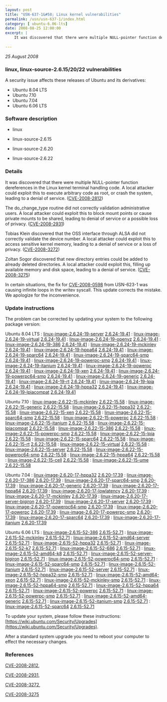 ```yaml
---
layout: post
title: "USN-637-1&#58; Linux kernel vulnerabilities"
permalink: /usn/usn-637-1/index.html
category: [ ubuntu-6.06-lts]
date: 2008-08-25 12:00:00
excerpt: |
    It was discovered that there were multiple NULL-pointer function dereferences in the Linux kernel terminal handling code. A local attacker could exploit this to execute arbitrary code as root, or crash the system, leading to a denial of service. ([CVE-2008-2812](http://people.ubuntu.com/~ubuntu-security/cve/CVE-2008-2812))
    
--- 
```

 
 

*25 August 2008*

### linux, linux-source-2.6.15/20/22 vulnerabilities

A security issue affects these releases of Ubuntu and its derivatives:

* Ubuntu 8.04 LTS
* Ubuntu 7.10
* Ubuntu 7.04
* Ubuntu 6.06 LTS

### Software description

* linux 

* linux-source-2.6.15 

* linux-source-2.6.20 

* linux-source-2.6.22 

### Details

It was discovered that there were multiple NULL-pointer function dereferences in the Linux kernel terminal handling code. A local attacker could exploit this to execute arbitrary code as root, or crash the system, leading to a denial of service. ([CVE-2008-2812](http://people.ubuntu.com/~ubuntu-security/cve/CVE-2008-2812))

The do_change_type routine did not correctly validation administrative users. A local attacker could exploit this to block mount points or cause private mounts to be shared, leading to denial of service or a possible loss of privacy. ([CVE-2008-2931](http://people.ubuntu.com/~ubuntu-security/cve/CVE-2008-2931))

Tobias Klein discovered that the OSS interface through ALSA did not correctly validate the device number. A local attacker could exploit this to access sensitive kernel memory, leading to a denial of service or a loss of privacy. ([CVE-2008-3272](http://people.ubuntu.com/~ubuntu-security/cve/CVE-2008-3272))

Zoltan Sogor discovered that new directory entries could be added to already deleted directories. A local attacker could exploit this, filling up available memory and disk space, leading to a denial of service. ([CVE-2008-3275](http://people.ubuntu.com/~ubuntu-security/cve/CVE-2008-3275))

In certain situations, the fix for [CVE-2008-0598](http://people.ubuntu.com/~ubuntu-security/cve/CVE-2008-0598) from USN-623-1 was causing infinite loops in the writev syscall. This update corrects the mistake. We apologize for the inconvenience. 

### Update instructions

The problem can be corrected by updating your system to the following package version:

Ubuntu 8.04 LTS
 : [linux-image-2.6.24-19-server](https://launchpad.net/ubuntu/+source/linux) <span> [2.6.24-19.41](https://launchpad.net/ubuntu/+source/linux/2.6.24-19.41) </span> 
 : [linux-image-2.6.24-19-virtual](https://launchpad.net/ubuntu/+source/linux) <span> [2.6.24-19.41](https://launchpad.net/ubuntu/+source/linux/2.6.24-19.41) </span> 
 : [linux-image-2.6.24-19-openvz](https://launchpad.net/ubuntu/+source/linux) <span> [2.6.24-19.41](https://launchpad.net/ubuntu/+source/linux/2.6.24-19.41) </span> 
 : [linux-image-2.6.24-19-386](https://launchpad.net/ubuntu/+source/linux) <span> [2.6.24-19.41](https://launchpad.net/ubuntu/+source/linux/2.6.24-19.41) </span> 
 : [linux-image-2.6.24-19-mckinley](https://launchpad.net/ubuntu/+source/linux) <span> [2.6.24-19.41](https://launchpad.net/ubuntu/+source/linux/2.6.24-19.41) </span> 
 : [linux-image-2.6.24-19-hppa64](https://launchpad.net/ubuntu/+source/linux) <span> [2.6.24-19.41](https://launchpad.net/ubuntu/+source/linux/2.6.24-19.41) </span> 
 : [linux-image-2.6.24-19-sparc64](https://launchpad.net/ubuntu/+source/linux) <span> [2.6.24-19.41](https://launchpad.net/ubuntu/+source/linux/2.6.24-19.41) </span> 
 : [linux-image-2.6.24-19-sparc64-smp](https://launchpad.net/ubuntu/+source/linux) <span> [2.6.24-19.41](https://launchpad.net/ubuntu/+source/linux/2.6.24-19.41) </span> 
 : [linux-image-2.6.24-19-powerpc-smp](https://launchpad.net/ubuntu/+source/linux) <span> [2.6.24-19.41](https://launchpad.net/ubuntu/+source/linux/2.6.24-19.41) </span> 
 : [linux-image-2.6.24-19-itanium](https://launchpad.net/ubuntu/+source/linux) <span> [2.6.24-19.41](https://launchpad.net/ubuntu/+source/linux/2.6.24-19.41) </span> 
 : [linux-image-2.6.24-19-powerpc](https://launchpad.net/ubuntu/+source/linux) <span> [2.6.24-19.41](https://launchpad.net/ubuntu/+source/linux/2.6.24-19.41) </span> 
 : [linux-image-2.6.24-19-xen](https://launchpad.net/ubuntu/+source/linux) <span> [2.6.24-19.41](https://launchpad.net/ubuntu/+source/linux/2.6.24-19.41) </span> 
 : [linux-image-2.6.24-19-powerpc64-smp](https://launchpad.net/ubuntu/+source/linux) <span> [2.6.24-19.41](https://launchpad.net/ubuntu/+source/linux/2.6.24-19.41) </span> 
 : [linux-image-2.6.24-19-generic](https://launchpad.net/ubuntu/+source/linux) <span> [2.6.24-19.41](https://launchpad.net/ubuntu/+source/linux/2.6.24-19.41) </span> 
 : [linux-image-2.6.24-19-rt](https://launchpad.net/ubuntu/+source/linux) <span> [2.6.24-19.41](https://launchpad.net/ubuntu/+source/linux/2.6.24-19.41) </span> 
 : [linux-image-2.6.24-19-lpia](https://launchpad.net/ubuntu/+source/linux) <span> [2.6.24-19.41](https://launchpad.net/ubuntu/+source/linux/2.6.24-19.41) </span> 
 : [linux-image-2.6.24-19-hppa32](https://launchpad.net/ubuntu/+source/linux) <span> [2.6.24-19.41](https://launchpad.net/ubuntu/+source/linux/2.6.24-19.41) </span> 
 : [linux-image-2.6.24-19-lpiacompat](https://launchpad.net/ubuntu/+source/linux) <span> [2.6.24-19.41](https://launchpad.net/ubuntu/+source/linux/2.6.24-19.41) </span> 

Ubuntu 7.10
 : [linux-image-2.6.22-15-mckinley](https://launchpad.net/ubuntu/+source/linux-source-2.6.22) <span> [2.6.22-15.58](https://launchpad.net/ubuntu/+source/linux-source-2.6.22/2.6.22-15.58) </span> 
 : [linux-image-2.6.22-15-generic](https://launchpad.net/ubuntu/+source/linux-source-2.6.22) <span> [2.6.22-15.58](https://launchpad.net/ubuntu/+source/linux-source-2.6.22/2.6.22-15.58) </span> 
 : [linux-image-2.6.22-15-hppa32](https://launchpad.net/ubuntu/+source/linux-source-2.6.22) <span> [2.6.22-15.58](https://launchpad.net/ubuntu/+source/linux-source-2.6.22/2.6.22-15.58) </span> 
 : [linux-image-2.6.22-15-xen](https://launchpad.net/ubuntu/+source/linux-source-2.6.22) <span> [2.6.22-15.58](https://launchpad.net/ubuntu/+source/linux-source-2.6.22/2.6.22-15.58) </span> 
 : [linux-image-2.6.22-15-sparc64-smp](https://launchpad.net/ubuntu/+source/linux-source-2.6.22) <span> [2.6.22-15.58](https://launchpad.net/ubuntu/+source/linux-source-2.6.22/2.6.22-15.58) </span> 
 : [linux-image-2.6.22-15-powerpc](https://launchpad.net/ubuntu/+source/linux-source-2.6.22) <span> [2.6.22-15.58](https://launchpad.net/ubuntu/+source/linux-source-2.6.22/2.6.22-15.58) </span> 
 : [linux-image-2.6.22-15-itanium](https://launchpad.net/ubuntu/+source/linux-source-2.6.22) <span> [2.6.22-15.58](https://launchpad.net/ubuntu/+source/linux-source-2.6.22/2.6.22-15.58) </span> 
 : [linux-image-2.6.22-15-lpiacompat](https://launchpad.net/ubuntu/+source/linux-source-2.6.22) <span> [2.6.22-15.58](https://launchpad.net/ubuntu/+source/linux-source-2.6.22/2.6.22-15.58) </span> 
 : [linux-image-2.6.22-15-386](https://launchpad.net/ubuntu/+source/linux-source-2.6.22) <span> [2.6.22-15.58](https://launchpad.net/ubuntu/+source/linux-source-2.6.22/2.6.22-15.58) </span> 
 : [linux-image-2.6.22-15-powerpc-smp](https://launchpad.net/ubuntu/+source/linux-source-2.6.22) <span> [2.6.22-15.58](https://launchpad.net/ubuntu/+source/linux-source-2.6.22/2.6.22-15.58) </span> 
 : [linux-image-2.6.22-15-lpia](https://launchpad.net/ubuntu/+source/linux-source-2.6.22) <span> [2.6.22-15.58](https://launchpad.net/ubuntu/+source/linux-source-2.6.22/2.6.22-15.58) </span> 
 : [linux-image-2.6.22-15-sparc64](https://launchpad.net/ubuntu/+source/linux-source-2.6.22) <span> [2.6.22-15.58](https://launchpad.net/ubuntu/+source/linux-source-2.6.22/2.6.22-15.58) </span> 
 : [linux-image-2.6.22-15-rt](https://launchpad.net/ubuntu/+source/linux-source-2.6.22) <span> [2.6.22-15.58](https://launchpad.net/ubuntu/+source/linux-source-2.6.22/2.6.22-15.58) </span> 
 : [linux-image-2.6.22-15-virtual](https://launchpad.net/ubuntu/+source/linux-source-2.6.22) <span> [2.6.22-15.58](https://launchpad.net/ubuntu/+source/linux-source-2.6.22/2.6.22-15.58) </span> 
 : [linux-image-2.6.22-15-server](https://launchpad.net/ubuntu/+source/linux-source-2.6.22) <span> [2.6.22-15.58](https://launchpad.net/ubuntu/+source/linux-source-2.6.22/2.6.22-15.58) </span> 
 : [linux-image-2.6.22-15-powerpc64-smp](https://launchpad.net/ubuntu/+source/linux-source-2.6.22) <span> [2.6.22-15.58](https://launchpad.net/ubuntu/+source/linux-source-2.6.22/2.6.22-15.58) </span> 
 : [linux-image-2.6.22-15-hppa64](https://launchpad.net/ubuntu/+source/linux-source-2.6.22) <span> [2.6.22-15.58](https://launchpad.net/ubuntu/+source/linux-source-2.6.22/2.6.22-15.58) </span> 
 : [linux-image-2.6.22-15-cell](https://launchpad.net/ubuntu/+source/linux-source-2.6.22) <span> [2.6.22-15.58](https://launchpad.net/ubuntu/+source/linux-source-2.6.22/2.6.22-15.58) </span> 
 : [linux-image-2.6.22-15-ume](https://launchpad.net/ubuntu/+source/linux-source-2.6.22) <span> [2.6.22-15.58](https://launchpad.net/ubuntu/+source/linux-source-2.6.22/2.6.22-15.58) </span> 

Ubuntu 7.04
 : [linux-image-2.6.20-17-hppa32](https://launchpad.net/ubuntu/+source/linux-source-2.6.20) <span> [2.6.20-17.39](https://launchpad.net/ubuntu/+source/linux-source-2.6.20/2.6.20-17.39) </span> 
 : [linux-image-2.6.20-17-386](https://launchpad.net/ubuntu/+source/linux-source-2.6.20) <span> [2.6.20-17.39](https://launchpad.net/ubuntu/+source/linux-source-2.6.20/2.6.20-17.39) </span> 
 : [linux-image-2.6.20-17-sparc64-smp](https://launchpad.net/ubuntu/+source/linux-source-2.6.20) <span> [2.6.20-17.39](https://launchpad.net/ubuntu/+source/linux-source-2.6.20/2.6.20-17.39) </span> 
 : [linux-image-2.6.20-17-generic](https://launchpad.net/ubuntu/+source/linux-source-2.6.20) <span> [2.6.20-17.39](https://launchpad.net/ubuntu/+source/linux-source-2.6.20/2.6.20-17.39) </span> 
 : [linux-image-2.6.20-17-hppa64](https://launchpad.net/ubuntu/+source/linux-source-2.6.20) <span> [2.6.20-17.39](https://launchpad.net/ubuntu/+source/linux-source-2.6.20/2.6.20-17.39) </span> 
 : [linux-image-2.6.20-17-lowlatency](https://launchpad.net/ubuntu/+source/linux-source-2.6.20) <span> [2.6.20-17.39](https://launchpad.net/ubuntu/+source/linux-source-2.6.20/2.6.20-17.39) </span> 
 : [linux-image-2.6.20-17-mckinley](https://launchpad.net/ubuntu/+source/linux-source-2.6.20) <span> [2.6.20-17.39](https://launchpad.net/ubuntu/+source/linux-source-2.6.20/2.6.20-17.39) </span> 
 : [linux-image-2.6.20-17-server-bigiron](https://launchpad.net/ubuntu/+source/linux-source-2.6.20) <span> [2.6.20-17.39](https://launchpad.net/ubuntu/+source/linux-source-2.6.20/2.6.20-17.39) </span> 
 : [linux-image-2.6.20-17-server](https://launchpad.net/ubuntu/+source/linux-source-2.6.20) <span> [2.6.20-17.39](https://launchpad.net/ubuntu/+source/linux-source-2.6.20/2.6.20-17.39) </span> 
 : [linux-image-2.6.20-17-powerpc64-smp](https://launchpad.net/ubuntu/+source/linux-source-2.6.20) <span> [2.6.20-17.39](https://launchpad.net/ubuntu/+source/linux-source-2.6.20/2.6.20-17.39) </span> 
 : [linux-image-2.6.20-17-powerpc](https://launchpad.net/ubuntu/+source/linux-source-2.6.20) <span> [2.6.20-17.39](https://launchpad.net/ubuntu/+source/linux-source-2.6.20/2.6.20-17.39) </span> 
 : [linux-image-2.6.20-17-powerpc-smp](https://launchpad.net/ubuntu/+source/linux-source-2.6.20) <span> [2.6.20-17.39](https://launchpad.net/ubuntu/+source/linux-source-2.6.20/2.6.20-17.39) </span> 
 : [linux-image-2.6.20-17-sparc64](https://launchpad.net/ubuntu/+source/linux-source-2.6.20) <span> [2.6.20-17.39](https://launchpad.net/ubuntu/+source/linux-source-2.6.20/2.6.20-17.39) </span> 
 : [linux-image-2.6.20-17-itanium](https://launchpad.net/ubuntu/+source/linux-source-2.6.20) <span> [2.6.20-17.39](https://launchpad.net/ubuntu/+source/linux-source-2.6.20/2.6.20-17.39) </span> 

Ubuntu 6.06 LTS
 : [linux-image-2.6.15-52-386](https://launchpad.net/ubuntu/+source/linux-source-2.6.15) <span> [2.6.15-52.71](https://launchpad.net/ubuntu/+source/linux-source-2.6.15/2.6.15-52.71) </span> 
 : [linux-image-2.6.15-52-mckinley](https://launchpad.net/ubuntu/+source/linux-source-2.6.15) <span> [2.6.15-52.71](https://launchpad.net/ubuntu/+source/linux-source-2.6.15/2.6.15-52.71) </span> 
 : [linux-image-2.6.15-52-amd64-server](https://launchpad.net/ubuntu/+source/linux-source-2.6.15) <span> [2.6.15-52.71](https://launchpad.net/ubuntu/+source/linux-source-2.6.15/2.6.15-52.71) </span> 
 : [linux-image-2.6.15-52-hppa32](https://launchpad.net/ubuntu/+source/linux-source-2.6.15) <span> [2.6.15-52.71](https://launchpad.net/ubuntu/+source/linux-source-2.6.15/2.6.15-52.71) </span> 
 : [linux-image-2.6.15-52-k7](https://launchpad.net/ubuntu/+source/linux-source-2.6.15) <span> [2.6.15-52.71](https://launchpad.net/ubuntu/+source/linux-source-2.6.15/2.6.15-52.71) </span> 
 : [linux-image-2.6.15-52-686](https://launchpad.net/ubuntu/+source/linux-source-2.6.15) <span> [2.6.15-52.71](https://launchpad.net/ubuntu/+source/linux-source-2.6.15/2.6.15-52.71) </span> 
 : [linux-image-2.6.15-52-amd64-k8](https://launchpad.net/ubuntu/+source/linux-source-2.6.15) <span> [2.6.15-52.71](https://launchpad.net/ubuntu/+source/linux-source-2.6.15/2.6.15-52.71) </span> 
 : [linux-image-2.6.15-52-server-bigiron](https://launchpad.net/ubuntu/+source/linux-source-2.6.15) <span> [2.6.15-52.71](https://launchpad.net/ubuntu/+source/linux-source-2.6.15/2.6.15-52.71) </span> 
 : [linux-image-2.6.15-52-powerpc64-smp](https://launchpad.net/ubuntu/+source/linux-source-2.6.15) <span> [2.6.15-52.71](https://launchpad.net/ubuntu/+source/linux-source-2.6.15/2.6.15-52.71) </span> 
 : [linux-image-2.6.15-52-sparc64-smp](https://launchpad.net/ubuntu/+source/linux-source-2.6.15) <span> [2.6.15-52.71](https://launchpad.net/ubuntu/+source/linux-source-2.6.15/2.6.15-52.71) </span> 
 : [linux-image-2.6.15-52-itanium](https://launchpad.net/ubuntu/+source/linux-source-2.6.15) <span> [2.6.15-52.71](https://launchpad.net/ubuntu/+source/linux-source-2.6.15/2.6.15-52.71) </span> 
 : [linux-image-2.6.15-52-server](https://launchpad.net/ubuntu/+source/linux-source-2.6.15) <span> [2.6.15-52.71](https://launchpad.net/ubuntu/+source/linux-source-2.6.15/2.6.15-52.71) </span> 
 : [linux-image-2.6.15-52-hppa32-smp](https://launchpad.net/ubuntu/+source/linux-source-2.6.15) <span> [2.6.15-52.71](https://launchpad.net/ubuntu/+source/linux-source-2.6.15/2.6.15-52.71) </span> 
 : [linux-image-2.6.15-52-amd64-xeon](https://launchpad.net/ubuntu/+source/linux-source-2.6.15) <span> [2.6.15-52.71](https://launchpad.net/ubuntu/+source/linux-source-2.6.15/2.6.15-52.71) </span> 
 : [linux-image-2.6.15-52-mckinley-smp](https://launchpad.net/ubuntu/+source/linux-source-2.6.15) <span> [2.6.15-52.71](https://launchpad.net/ubuntu/+source/linux-source-2.6.15/2.6.15-52.71) </span> 
 : [linux-image-2.6.15-52-hppa64-smp](https://launchpad.net/ubuntu/+source/linux-source-2.6.15) <span> [2.6.15-52.71](https://launchpad.net/ubuntu/+source/linux-source-2.6.15/2.6.15-52.71) </span> 
 : [linux-image-2.6.15-52-hppa64](https://launchpad.net/ubuntu/+source/linux-source-2.6.15) <span> [2.6.15-52.71](https://launchpad.net/ubuntu/+source/linux-source-2.6.15/2.6.15-52.71) </span> 
 : [linux-image-2.6.15-52-powerpc](https://launchpad.net/ubuntu/+source/linux-source-2.6.15) <span> [2.6.15-52.71](https://launchpad.net/ubuntu/+source/linux-source-2.6.15/2.6.15-52.71) </span> 
 : [linux-image-2.6.15-52-powerpc-smp](https://launchpad.net/ubuntu/+source/linux-source-2.6.15) <span> [2.6.15-52.71](https://launchpad.net/ubuntu/+source/linux-source-2.6.15/2.6.15-52.71) </span> 
 : [linux-image-2.6.15-52-amd64-generic](https://launchpad.net/ubuntu/+source/linux-source-2.6.15) <span> [2.6.15-52.71](https://launchpad.net/ubuntu/+source/linux-source-2.6.15/2.6.15-52.71) </span> 
 : [linux-image-2.6.15-52-itanium-smp](https://launchpad.net/ubuntu/+source/linux-source-2.6.15) <span> [2.6.15-52.71](https://launchpad.net/ubuntu/+source/linux-source-2.6.15/2.6.15-52.71) </span> 
 : [linux-image-2.6.15-52-sparc64](https://launchpad.net/ubuntu/+source/linux-source-2.6.15) <span> [2.6.15-52.71](https://launchpad.net/ubuntu/+source/linux-source-2.6.15/2.6.15-52.71) </span> 

To update your system, please follow these instructions: [https://wiki.ubuntu.com/Security/Upgrades](https://wiki.ubuntu.com/Security/Upgrades).

After a standard system upgrade you need to reboot your computer to effect the necessary changes. 

### References

 
 [CVE-2008-2812](http://people.ubuntu.com/~ubuntu-security/cve/CVE-2008-2812), 

 [CVE-2008-2931](http://people.ubuntu.com/~ubuntu-security/cve/CVE-2008-2931), 

 [CVE-2008-3272](http://people.ubuntu.com/~ubuntu-security/cve/CVE-2008-3272), 

 [CVE-2008-3275](http://people.ubuntu.com/~ubuntu-security/cve/CVE-2008-3275)
 

